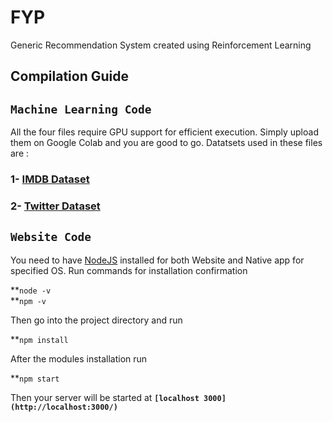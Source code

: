 # FYP
Generic Recommendation System created using Reinforcement Learning

## Compilation Guide

## `Machine Learning Code` 

All the four files require GPU support for efficient execution. Simply upload them on Google Colab and you are good to go. Datatsets used in these files are :

### 1- [IMDB Dataset](https://www.imdb.com/interfaces/)
### 2- [Twitter Dataset](https://raw.githubusercontent.com/dD2405/Twitter_Sentiment_Analysis/master/train.csv)


## `Website Code` 

You need to have [NodeJS](https://nodejs.org/en/download/) installed for both Website and Native app for specified OS. Run commands for installation confirmation

**`node -v`\
**`npm -v`

Then go into the project directory and run 

**`npm install`

After the modules installation run

**`npm start`

Then your server will be started at **`[localhost 3000](http://localhost:3000/)`**






